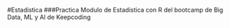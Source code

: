 #Estadistica
###Practica Modulo de Estadistica con R del bootcamp de Big Data, ML y AI de Keepcoding
